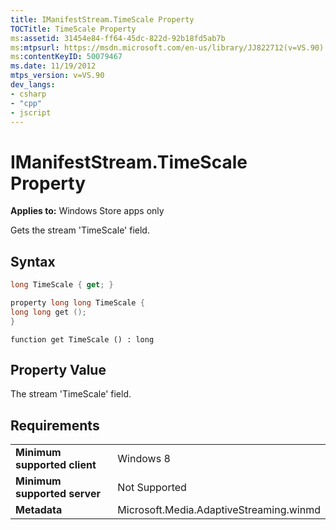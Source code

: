 ```yaml
---
title: IManifestStream.TimeScale Property
TOCTitle: TimeScale Property
ms:assetid: 31454e84-ff64-45dc-822d-92b18fd5ab7b
ms:mtpsurl: https://msdn.microsoft.com/en-us/library/JJ822712(v=VS.90)
ms:contentKeyID: 50079467
ms.date: 11/19/2012
mtps_version: v=VS.90
dev_langs:
- csharp
- "cpp"
- jscript
---
```


# IManifestStream.TimeScale Property

**Applies to:** Windows Store apps only

Gets the stream 'TimeScale' field.

## Syntax

```csharp
long TimeScale { get; }
```

```cpp
property long long TimeScale {
long long get ();
}
```

```jscript
function get TimeScale () : long
```

## Property Value

The stream 'TimeScale' field.

## Requirements

|||
|--- |--- |
|**Minimum supported client**|Windows 8|
|**Minimum supported server**|Not Supported|
|**Metadata**|Microsoft.Media.AdaptiveStreaming.winmd|

